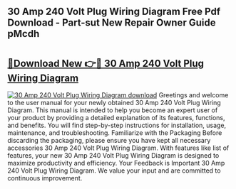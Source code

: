 ## 30 Amp 240 Volt Plug Wiring Diagram Free Pdf Download - Part-sut New Repair Owner Guide pMcdh

# <h2><a href="http://dfjb45z.blite.top/?on=30+Amp+240+Volt+Plug+Wiring+Diagram">🔗Download New 👉🔴 30 Amp 240 Volt Plug Wiring Diagram</a></h2>

[![30 Amp 240 Volt Plug Wiring Diagram download](https://i.imgur.com/lujVjoI.png)](http://dfjb45z.blite.top/?on=30+Amp+240+Volt+Plug+Wiring+Diagram)
Greetings and welcome to the user manual for your newly obtained 30 Amp 240 Volt Plug Wiring Diagram. This manual is intended to help you become an expert user of your product by providing a detailed explanation of its features, functions, and benefits. You will find step-by-step instructions for installation, usage, maintenance, and troubleshooting. Familiarize with the Packaging Before discarding the packaging, please ensure you have kept all necessary accessories 30 Amp 240 Volt Plug Wiring Diagram. With features like list of features, your new 30 Amp 240 Volt Plug Wiring Diagram is designed to maximize productivity and efficiency. Your Feedback is Important 30 Amp 240 Volt Plug Wiring Diagram. We value your input and are committed to continuous improvement.
